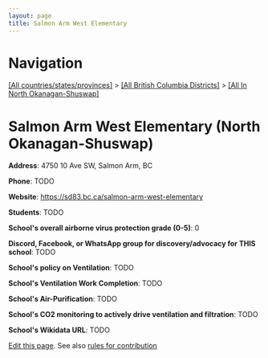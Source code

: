 ```yaml
---
layout: page
title: Salmon Arm West Elementary
---
```

# Navigation

[[All countries/states/provinces]](../../..) > [[All British Columbia Districts]](../..) > [[All In North Okanagan-Shuswap]](..)

# Salmon Arm West Elementary (North Okanagan-Shuswap)

**Address**: 4750 10 Ave SW, Salmon Arm, BC

**Phone**: TODO

**Website**: <https://sd83.bc.ca/salmon-arm-west-elementary>

**Students**: TODO

**School's overall airborne virus protection grade (0-5)**: 0

**Discord, Facebook, or WhatsApp group for discovery/advocacy for THIS school**: TODO

**School's policy on Ventilation**: TODO

**School's Ventilation Work Completion**: TODO

**School's Air-Purification**: TODO

**School's CO2 monitoring to actively drive ventilation and filtration**: TODO

**School's Wikidata URL**: TODO


[Edit this page](https://github.com/ventilate-schools/BC/edit/main/./North_Okanagan-Shuswap/Salmon_Arm_West_Elementary.md). See also [rules for contribution](../../../contribution-rules/)